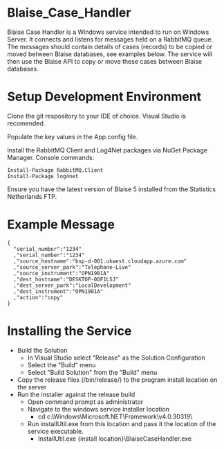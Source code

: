 # Blaise_Case_Handler

Blaise Case Handler is a Windows service intended to run on Windows Server. It connects and listens for messages held on a RabbitMQ queue. The messages should contain details of cases (records) to be copied or moved between Blaise databases, see examples below. The service will then use the Blaise API to copy or move these cases between Blaise databases.

# Setup Development Environment

Clone the git respository to your IDE of choice. Visual Studio is recomended.

Populate the key values in the App.config file.

Install the RabbitMQ Client and Log4Net packages via NuGet Package Manager. Console commands:

  ```
  Install-Package RabbitMQ.Client
  Install-Package log4net
  ```

Ensure you have the latest version of Blaise 5 installed from the Statistics Netherlands FTP.

# Example Message

```
{
  "serial_number":"1234"
  ,"serial_number":"1234"
  ,"source_hostname":"bsp-d-001.ukwest.cloudapp.azure.com"
  ,"source_server_park":"Telephone-Live"
  ,"source_instrument":"OPN1901A"
  ,"dest_hostname":"DESKTOP-0OF1LSJ"
  ,"dest_server_park":"LocalDevelopment"
  ,"dest_instrument":"OPN1901A"
  ,"action":"copy"
}                    
```

# Installing the Service

  - Build the Solution
    - In Visual Studio select "Release" as the Solution Configuration
    - Select the "Build" menu
    - Select "Build Solution" from the "Build" menu
  - Copy the release files (/bin/release/) to the program install location on the server
  - Run the installer against the release build
    - Open command prompt as administrator
    - Navigate to the windows service installer location
      - cd c:\Windows\Microsoft.NET\Framework\v4.0.30319\
    - Run installUtil.exe from this location and pass it the location of the service executable.
      - InstallUtil.exe {install location}\BlaiseCaseHandler.exe
